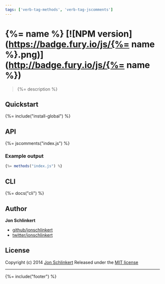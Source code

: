 ```yaml
---
tags: ['verb-tag-methods', 'verb-tag-jscomments']
---
```

# {%= name %} [![NPM version](https://badge.fury.io/js/{%= name %}.png)](http://badge.fury.io/js/{%= name %})

> {%= description %}

<!-- toc -->

## Quickstart
{%= include("install-global") %}

## API
{%= jscomments("index.js") %}

### Example output

```js
{%= methods("index.js") %}
```

## CLI
{%= docs("cli") %}

## Author

**Jon Schlinkert**

+ [github/jonschlinkert](https://github.com/jonschlinkert)
+ [twitter/jonschlinkert](http://twitter.com/jonschlinkert)


## License
Copyright (c) 2014 [Jon Schlinkert](http://twitter.com/jonschlinkert)
Released under the [MIT license](./LICENSE-MIT)

***

{%= include("footer") %}
